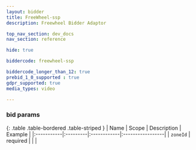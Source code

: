 ```yaml
---
layout: bidder
title: FreeWheel-ssp
description: Freewheel Bidder Adaptor

top_nav_section: dev_docs
nav_section: reference

hide: true

biddercode: freewheel-ssp

biddercode_longer_than_12: true
prebid_1_0_supported : true
gdpr_supported: true
media_types: video

---
```


### bid params

{: .table .table-bordered .table-striped }
| Name | Scope | Description | Example |
|:-----------|:---------|:------------|:-----------------|
| `zoneId` | required | | |
